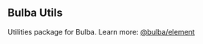 ## Bulba Utils

Utilities package for Bulba. Learn more: [@bulba/element](https://github.com/geotrev/bulba/packages/element)
